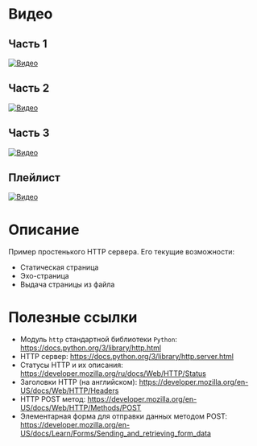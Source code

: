 # Видео
## Часть 1
[![Видео](https://img.youtube.com/vi/0iBVH2Y9j-s/maxresdefault.jpg)](https://youtu.be/0iBVH2Y9j-s)

## Часть 2
[![Видео](https://img.youtube.com/vi/4Wiqf9hoRmA/maxresdefault.jpg)](https://youtu.be/4Wiqf9hoRmA)

## Часть 3
[![Видео](https://img.youtube.com/vi/3ljjuBN8RZs/maxresdefault.jpg)](https://youtu.be/3ljjuBN8RZs)

## Плейлист
[![Видео](https://img.youtube.com/vi/0iBVH2Y9j-s/maxresdefault.jpg)](https://www.youtube.com/watch?v=0iBVH2Y9j-s&list=PL9zxc4HyFoESfSwiNAGttz4pXgTjBa3Ra)


# Описание
Пример простенького HTTP сервера. Его текущие возможности:
- Статическая страница
- Эхо-страница
- Выдача страницы из файла


# Полезные ссылки
- Модуль `http` стандартной библиотеки `Python`: https://docs.python.org/3/library/http.html
- HTTP сервер: https://docs.python.org/3/library/http.server.html
- Статусы HTTP и их описания: https://developer.mozilla.org/ru/docs/Web/HTTP/Status
- Заголовки HTTP (на английском): https://developer.mozilla.org/en-US/docs/Web/HTTP/Headers
- HTTP POST метод: https://developer.mozilla.org/en-US/docs/Web/HTTP/Methods/POST
- Элементарная форма для отправки данных методом POST: https://developer.mozilla.org/en-US/docs/Learn/Forms/Sending_and_retrieving_form_data
